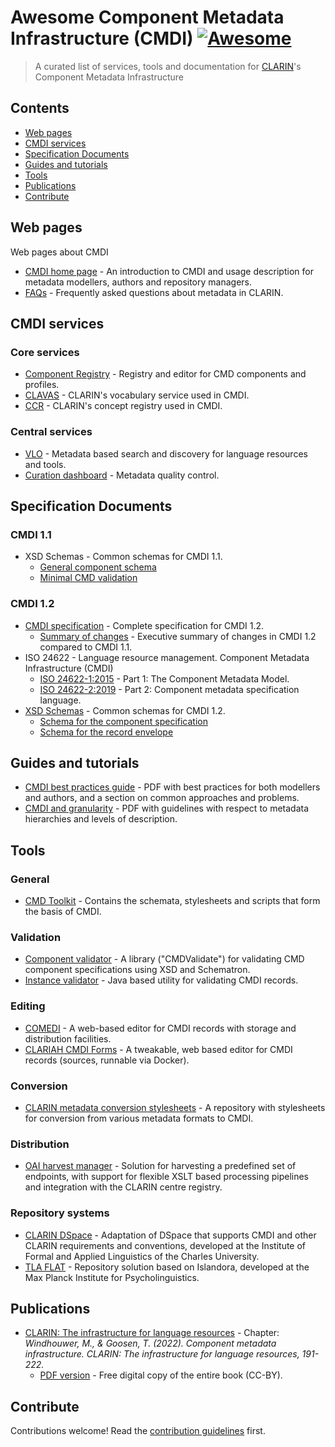 # Awesome Component Metadata Infrastructure (CMDI) [![Awesome](https://awesome.re/badge.svg)](https://awesome.re) <!-- omit in toc -->

> A curated list of services, tools and documentation for [CLARIN](https://www.clarin.eu)'s Component Metadata Infrastructure

## Contents <!-- omit in toc -->
- [Web pages](#web-pages)
- [CMDI services](#cmdi-services)
- [Specification Documents](#specification-documents)
- [Guides and tutorials](#guides-and-tutorials)
- [Tools](#tools)
- [Publications](#publications)
- [Contribute](#contribute)

## Web pages
Web pages about CMDI

- [CMDI home page](https://www.clarin.eu/cmdi) - An introduction to CMDI and usage description for metadata modellers, authors and repository managers.
- [FAQs](https://www.clarin.eu/faq-page/267) - Frequently asked questions about metadata in CLARIN.

## CMDI services
### Core services <!-- omit in toc -->
- [Component Registry](https://www.clarin.eu/componentregistry) - Registry and editor for  CMD components and profiles.
- [CLAVAS](https://vocabularies.clarin.eu) - CLARIN's vocabulary service used in CMDI.
- [CCR](https://concepts.clarin.eu) - CLARIN's concept registry used in CMDI.

### Central services <!-- omit in toc -->
- [VLO](https://vlo.clarin.eu) - Metadata based search and discovery for language resources and tools.
- [Curation dashboard](https://curation.clarin.eu) - Metadata quality control.

## Specification Documents
### CMDI 1.1 <!-- omit in toc -->
- XSD Schemas - Common schemas for CMDI 1.1.
  - [General component schema](https://infra.clarin.eu/cmd/general-component-schema.xsd)
  - [Minimal CMD validation](https://infra.clarin.eu/cmd/xsd/minimal-cmdi.xsd)

### CMDI 1.2 <!-- omit in toc -->
- [CMDI specification](https://www.clarin.eu/cmdi1.2-specification) - Complete specification for CMDI 1.2.
  - [Summary of changes](https://office.clarin.eu/v/CE-2014-0318-CMDI_1_2-executive_summary.pdf) - Executive summary of changes in CMDI 1.2 compared to CMDI 1.1.
- ISO 24622 - Language resource management.
Component Metadata Infrastructure (CMDI)
  - [ISO 24622-1:2015](https://www.iso.org/standard/37336.html) - Part 1: The Component Metadata Model.
  - [ISO 24622-2:2019](https://www.iso.org/standard/64579.html) - Part 2: Component metadata specification language.
- [XSD Schemas](https://infra.clarin.eu/CMDI/1.2/xsd/) - Common schemas for CMDI 1.2.
  - [Schema for the component specification](https://infra.clarin.eu/CMDI/1.2/xsd/cmd-component.xsd)
  - [Schema for the record envelope](https://infra.clarin.eu/CMDI/1.2/xsd/cmd-envelop.xsd)

## Guides and tutorials
- [CMDI best practices guide](https://www.clarin.eu/content/cmdi-best-practices-guide) - PDF with best practices for both modellers and authors, and a section on common approaches and problems.
- [CMDI and granularity](https://www.clarin.eu/sites/default/files/AP3-007-CMDI_and_granularity.pdf) - PDF with guidelines with respect to metadata hierarchies and levels of description.

## Tools
### General <!-- omit in toc -->
- [CMD Toolkit](https://github.com/clarin-eric/cmdi-toolkit/) - Contains the schemata, stylesheets and scripts that form the basis of CMDI.

### Validation <!-- omit in toc -->
- [Component validator](https://github.com/clarin-eric/cmd-validate) - A library ("CMDValidate") for validating CMD component specifications using XSD and Schematron.
- [Instance validator](https://github.com/clarin-eric/cmdi-instance-validator) - Java based utility for validating CMDI records.

### Editing <!-- omit in toc -->
- [COMEDI](https://clarino.uib.no/comedi/) - A web-based editor for CMDI records with storage and distribution facilities.
- [CLARIAH CMDI Forms](https://github.com/knaw-huc/clariah-cmdi-forms) - A tweakable, web based editor for CMDI records (sources, runnable via Docker).

### Conversion <!-- omit in toc -->
- [CLARIN metadata conversion stylesheets](https://github.com/clarin-eric/metadata-conversion/) - A repository with stylesheets for conversion from various metadata formats to CMDI.

### Distribution <!-- omit in toc -->
- [OAI harvest manager](https://github.com/clarin-eric/oai-harvest-manager) - Solution for harvesting a predefined set of endpoints, with support for flexible XSLT based processing pipelines and integration with the CLARIN centre registry.

### Repository systems <!-- omit in toc -->
- [CLARIN DSpace](https://github.com/ufal/clarin-dspace) - Adaptation of DSpace that supports CMDI and other CLARIN requirements and conventions, developed at the Institute of Formal and Applied Linguistics of the Charles University.
- [TLA FLAT](https://github.com/TLA-FLAT) - Repository solution based on Islandora, developed at the Max Planck Institute for Psycholinguistics.

## Publications
- [CLARIN: The infrastructure for language resources](https://www.degruyter.com/document/doi/10.1515/9783110767377/html) - Chapter: _Windhouwer, M., & Goosen, T. (2022). Component metadata infrastructure. CLARIN: The infrastructure for language resources, 191-222._
  - [PDF version](https://www.degruyter.com/document/doi/10.1515/9783110767377/pdf) - Free digital copy of the entire book (CC-BY).

## Contribute

Contributions welcome! Read the [contribution guidelines](CONTRIBUTING.md) first.
